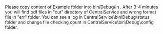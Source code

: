 Please copy content of Example folder into bin/Debug/in .
After 3-4 minutes you will find pdf files in "out" directory of CentralService and wrong format file in "err" folder.
You can see a log in CentralService\bin\Debug\status folder and change file checking count in CentralService\bin\Debug\config folder.